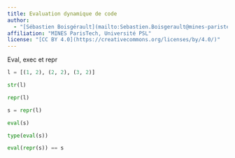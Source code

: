 ```yaml
---
title: Evaluation dynamique de code
author: 
  - "[Sébastien Boisgérault](mailto:Sebastien.Boisgerault@mines-paristech.fr)" 
affiliation: "MINES ParisTech, Université PSL"
license: "[CC BY 4.0](https://creativecommons.org/licenses/by/4.0/)"
---
```


Eval, exec et repr

``` python
l = [(1, 2), (2, 2), (3, 2)]

str(l)

repr(l)

s = repr(l)

eval(s)

type(eval(s))

eval(repr(s)) == s


```

